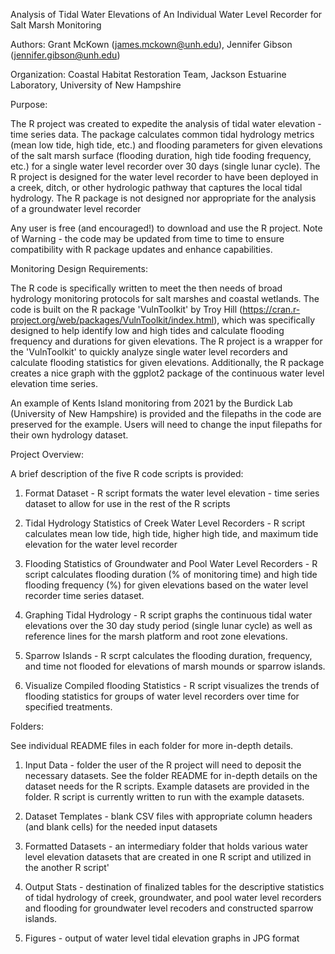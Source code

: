 Analysis of Tidal Water Elevations of An Individual Water Level Recorder for Salt Marsh Monitoring

Authors: Grant McKown (james.mckown@unh.edu), Jennifer Gibson (jennifer.gibson@unh.edu)

Organization: Coastal Habitat Restoration Team, Jackson Estuarine Laboratory, University of New Hampshire

Purpose:

The R project was created to expedite the analysis of tidal water elevation - time series data. The package calculates common tidal hydrology metrics (mean low tide, high tide, etc.) and flooding parameters for given elevations of the salt marsh surface (flooding duration, high tide fooding frequency, etc.) for a single water level recorder over 30 days (single lunar cycle). The R project is designed for the water level recorder to have been deployed in a creek, ditch, or other hydrologic pathway that captures the local tidal hydrology. The R package is not designed nor appropriate for the analysis of a groundwater level recorder 

Any user is free (and encouraged!) to download and use the R project. Note of Warning - the code may be updated from time to time to ensure compatibility with R package updates and enhance capabilities. 

Monitoring Design Requirements:

The R code is specifically written to meet the then needs of broad hydrology monitoring protocols for salt marshes and coastal wetlands. The code is built on the R package 'VulnToolkit' by Troy Hill (https://cran.r-project.org/web/packages/VulnToolkit/index.html), which was specifically designed to help identify low and high tides and calculate flooding frequency and durations for given elevations. The R project is a wrapper for the 'VulnToolkit' to quickly analyze single water level recorders and calculate flooding statistics for given elevations. Additionally, the R package creates a nice graph with the ggplot2 package of the continuous water level elevation time series.

An example of Kents Island monitoring from 2021 by the Burdick Lab (University of New Hampshire) is provided and the filepaths in the code are preserved for the example. Users will need to change the input filepaths for their own hydrology dataset. 


Project Overview:

A brief description of the five R code scripts is provided:

1) Format Dataset - R script formats the water level elevation - time series dataset to allow for use in the rest of the R scripts

2) Tidal Hydrology Statistics of Creek Water Level Recorders - R script calculates mean low tide, high tide, higher high tide, and maximum tide elevation for the water level recorder

3) Flooding Statistics of Groundwater and Pool Water Level Recorders - R script calculates flooding duration (% of monitoring time) and high tide flooding frequency (%) for given elevations based on the water level recorder time series dataset.

4) Graphing Tidal Hydrology - R script graphs the continuous tidal water elevations over the 30 day study period (single lunar cycle) as well as reference lines for the marsh platform and root zone elevations.

5) Sparrow Islands - R scrpt calculates the flooding duration, frequency, and time not flooded for elevations of marsh mounds or sparrow islands. 

6) Visualize Compiled flooding Statistics - R script visualizes the trends of flooding statistics for groups of water level recorders over time for specified treatments.


Folders:

See individual README files in each folder for more in-depth details.

1) Input Data - folder the user of the R project will need to deposit the necessary datasets. See the folder README for in-depth details on the dataset needs for the R scripts. Example datasets are provided in the folder. R script is currently written to run with the example datasets. 
   
2) Dataset Templates - blank CSV files with appropriate column headers (and blank cells) for the needed input datasets
   
3) Formatted Datasets -  an intermediary folder that holds various water level elevation datasets that are created in one R script and utilized in the another R script'
   
4) Output Stats - destination of finalized tables for the descriptive statistics of tidal hydrology of creek, groundwater, and pool water level recorders and flooding for groundwater level recoders and constructed sparrow islands.
   
5) Figures - output of water level tidal elevation graphs in JPG format
